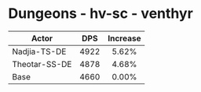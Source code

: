 # Dungeons - hv-sc - venthyr
| Actor | DPS | Increase |
|---|:---:|:---:|
|Nadjia-TS-DE|4922|5.62%|
|Theotar-SS-DE|4878|4.68%|
|Base|4660|0.00%|
